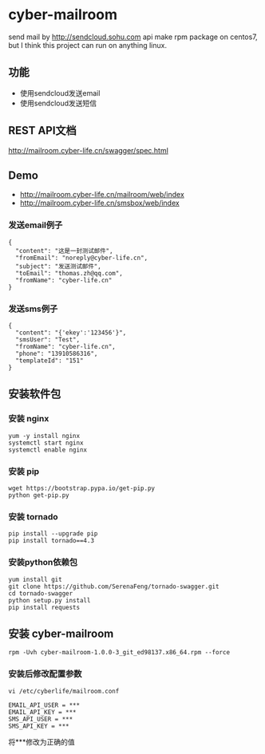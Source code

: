 # cyber-mailroom
send mail by http://sendcloud.sohu.com api
make rpm package on centos7, but I think this project can run on anything linux.

## 功能
* 使用sendcloud发送email
* 使用sendcloud发送短信


## REST API文档
http://mailroom.cyber-life.cn/swagger/spec.html


## Demo
* http://mailroom.cyber-life.cn/mailroom/web/index
* http://mailroom.cyber-life.cn/smsbox/web/index

### 发送email例子
```
{
  "content": "这是一封测试邮件",
  "fromEmail": "noreply@cyber-life.cn",
  "subject": "发送测试邮件",
  "toEmail": "thomas.zh@qq.com",
  "fromName": "cyber-life.cn"
}
```
### 发送sms例子
```
{
  "content": "{'ekey':'123456'}",
  "smsUser": "Test",
  "fromName": "cyber-life.cn",
  "phone": "13910586316",
  "templateId": "151"
}
```

## 安装软件包
### 安装 nginx
```
yum -y install nginx
systemctl start nginx
systemctl enable nginx
```
### 安装 pip
```
wget https://bootstrap.pypa.io/get-pip.py
python get-pip.py
```
### 安装 tornado
```
pip install --upgrade pip
pip install tornado==4.3
```
### 安装python依赖包
```
yum install git
git clone https://github.com/SerenaFeng/tornado-swagger.git
cd tornado-swagger
python setup.py install
pip install requests
```

## 安装 cyber-mailroom
```
rpm -Uvh cyber-mailroom-1.0.0-3_git_ed98137.x86_64.rpm --force
```

### 安装后修改配置参数
```
vi /etc/cyberlife/mailroom.conf

EMAIL_API_USER = ***
EMAIL_API_KEY = ***
SMS_API_USER = ***
SMS_API_KEY = ***
```
将***修改为正确的值

